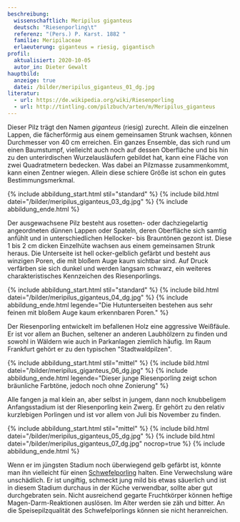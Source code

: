```yaml
---
beschreibung:
  wissenschaftlich: Meripilus giganteus
  deutsch: "Riesenporling\t"
  referenz: "(Pers.) P. Karst. 1882 "
  familie: Meripilaceae
  erlaeuterung: giganteus = riesig, gigantisch
profil:
  aktualisiert: 2020-10-05
  autor_in: Dieter Gewalt
hauptbild:
  anzeige: true
  datei: /bilder/meripilus_giganteus_01_dg.jpg
literatur:
  - url: https://de.wikipedia.org/wiki/Riesenporling
  - url: http://tintling.com/pilzbuch/arten/m/Meripilus_giganteus
---
```

Dieser Pilz trägt den Namen *giganteus* (riesig) zurecht. Allein die einzelnen Lappen, die fächerförmig aus einem gemeinsamen Strunk wachsen, können Durchmesser von 40 cm erreichen. Ein ganzes Ensemble, das sich rund um einen Baumstumpf, vielleicht auch noch auf dessen Oberfläche und bis hin zu den unterirdischen Wurzelausläufern gebildet hat, kann eine Fläche von zwei Quadratmetern bedecken. Was dabei an Pilzmasse zusammenkommt, kann einen Zentner wiegen. Allein diese schiere Größe ist schon ein gutes Bestimmungsmerkmal.

{% include abbildung_start.html stil="standard" %}
{% include bild.html datei="/bilder/meripilus_giganteus_03_dg.jpg" %}
{% include abbildung_ende.html %}

Der ausgewachsene Pilz besteht aus rosetten- oder dachziegelartig angeordneten dünnen Lappen oder Spateln, deren Oberfläche sich samtig anfühlt und in unterschiedlichen Hellocker- bis Brauntönen gezont ist. Diese 1 bis 2 cm dicken Einzelhüte wachsen aus einem gemeinsamen Strunk heraus. Die Unterseite ist hell ocker-gelblich gefärbt und besteht aus winzigen Poren, die mit bloßem Auge kaum sichtbar sind. Auf Druck verfärben sie sich dunkel und werden langsam schwarz, ein weiteres charakteristisches Kennzeichen des Riesenporlings.

{% include abbildung_start.html stil="standard" %}
{% include bild.html datei="/bilder/meripilus_giganteus_04_dg.jpg" %}
{% include abbildung_ende.html legende="Die Hutunterseiten bestehen aus sehr feinen mit bloßem Auge kaum erkennbaren Poren." %}

Der Riesenporling entwickelt im befallenen Holz eine aggressive Weißfäule. Er ist vor allem an Buchen, seltener an anderen Laubhölzern zu finden und sowohl in Wäldern wie auch in Parkanlagen ziemlich häufig. Im Raum Frankfurt gehört er zu den typischen "Stadtwaldpilzen".

{% include abbildung_start.html stil="mittel" %}
{% include bild.html datei="/bilder/meripilus_giganteus_06_dg.jpg" %}
{% include abbildung_ende.html legende="Dieser junge Riesenporling zeigt schon bräunliche Farbtöne, jedoch noch ohne Zonierung" %}

Alle fangen ja mal klein an, aber selbst in jungem, dann noch knubbeligem Anfangsstadium ist der Riesenporling kein Zwerg. Er gehört zu den relativ kurzlebigen Porlingen und ist vor allem von Juli bis November zu finden.

{% include abbildung_start.html stil="mittel" %}
{% include bild.html datei="/bilder/meripilus_giganteus_05_dg.jpg" %}
{% include bild.html datei="/bilder/meripilus_giganteus_07_dg.jpg" nocrop=true %}
{% include abbildung_ende.html %}

Wenn er im jüngsten Stadium noch überwiegend gelb gefärbt ist, könnte man ihn vielleicht für einen [Schwefelporling](/pilze/laetiporus-sulphureus-schwefelporling) halten. Eine Verwechslung wäre unschädlich. Er ist ungiftig, schmeckt jung mild bis etwas säuerlich und ist in diesem Stadium durchaus in der Küche verwendbar, sollte aber gut durchgebraten sein. Nicht ausreichend gegarte Fruchtkörper können heftige Magen-Darm-Reaktionen auslösen. Im Alter werden sie zäh und bitter. An die Speisepilzqualität des Schwefelporlings können sie nicht heranreichen.